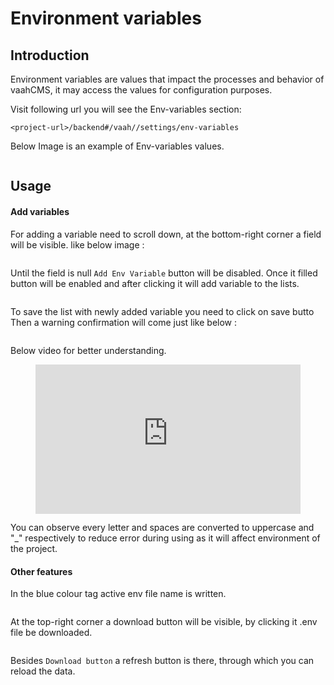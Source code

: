 # Environment variables

[comment]: <> ([[toc]])

## Introduction

Environment variables are values that impact the processes and behavior of vaahCMS, it may access the values for configuration purposes.

Visit following url you will see the Env-variables section:
```
<project-url>/backend#/vaah//settings/env-variables
```
Below Image is an example of Env-variables values.

<img :src="$withBase('/images/env-setting-1.png')">

## Usage

#### Add variables

For adding a variable need to scroll down, at the bottom-right corner a field will be visible.
like below image :

<img :src="$withBase('/images/env-setting-2.png')">

Until the field is null ```Add Env Variable``` button will be disabled. Once it filled button will be enabled and after clicking it will add variable to the lists.

<img :src="$withBase('/images/env-setting-3.png')">

To save the list with newly added variable you need to click on save butto
Then a warning confirmation will come just like below :

<img :src="$withBase('/images/env-setting-4.png')">

Below video for better understanding.

<figure>
  <iframe src="https://img-v4.getdemo.dev/screenshot/chrome_jhtvHzEpDv.mp4" frameborder="0" allowfullscreen="true" style="width: 100%; aspect-ratio: 16/9;"> </iframe>
</figure>

You can observe every letter and spaces are converted to uppercase and "_" respectively to reduce error during using as it will affect environment of the project.

#### Other features

In the blue colour tag active env file name is written.

<img :src="$withBase('/images/env-setting-5.png')">

At the top-right corner a download button will be visible, by clicking it .env file be downloaded.

<img :src="$withBase('/images/env-setting-6.png')">

Besides `Download button` a refresh button is there, through which you can reload the data.